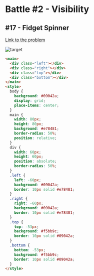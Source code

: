 # Battle #2 - Visibility

## #17 - Fidget Spinner

[Link to the problem](https://cssbattle.dev/play/17)

![target](https://cssbattle.dev/targets/17.png)

```html
<main>
  <div class="left"></div>
  <div class="right"></div>
  <div class="top"></div>
  <div class="bottom"></div>
</main>
<style>
  body {
    background: #09042a;
    display: grid;
    place-items: center;
  }
  main {
    width: 80px;
    height: 80px;
    background: #e78481;
    border-radius: 50%;
    position: relative;
  }
  div {
    width: 60px;
    height: 60px;
    position: absolute;
    border-radius: 50%;
  }
  .left {
    left: -60px;
    background: #09042a;
    border: 10px solid #e78481;
  }
  .right {
    right: -60px;
    background: #09042a;
    border: 10px solid #e78481;
  }
  .top {
    top: -53px;
    background: #f5bb9c;
    border: 10px solid #09042a;
  }
  .bottom {
    bottom: -53px;
    background: #f5bb9c;
    border: 10px solid #09042a;
  }
</style>
```
